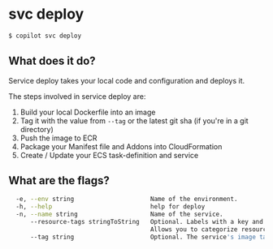 # svc deploy
```bash
$ copilot svc deploy
```

## What does it do?

Service deploy takes your local code and configuration and deploys it. 

The steps involved in service deploy are:
1. Build your local Dockerfile into an image
2. Tag it with the value from `--tag` or the latest git sha (if you're in a git directory)
3. Push the image to ECR
4. Package your Manifest file and Addons into CloudFormation
4. Create / Update your ECS task-definition and service

## What are the flags?

```bash
  -e, --env string                     Name of the environment.
  -h, --help                           help for deploy
  -n, --name string                    Name of the service.
      --resource-tags stringToString   Optional. Labels with a key and value separated with commas.
                                       Allows you to categorize resources. (default [])
      --tag string                     Optional. The service's image tag.
```